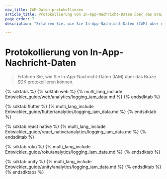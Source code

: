 ```yaml
---
nav_title: IAM-Daten protokollieren
article_title: Protokollierung von In-App-Nachricht-Daten über das Braze SDK
page_order: 7
description: "Erfahren Sie, wie Sie In-App-Nachricht-Daten (IAM) über das Braze SDK protokollieren können."

---
```


# Protokollierung von In-App-Nachricht-Daten

> Erfahren Sie, wie Sie In-App-Nachricht-Daten (IAM) über das Braze SDK protokollieren können.

{% sdktabs %}
{% sdktab web %}
{% multi_lang_include Entwickler_guide/web/analytics/logging_iam_data.md %}
{% endsdktab %}

{% sdktab flutter %}
{% multi_lang_include Entwickler_guide/flutter/analytics/logging_iam_data.md %}
{% endsdktab %}

{% sdktab react native %}
{% multi_lang_include Entwickler_guide/react_native/analytics/logging_iam_data.md %}
{% endsdktab %}

{% sdktab roku %}
{% multi_lang_include Entwickler_guide/roku/analytics/logging_iam_data.md %}
{% endsdktab %}

{% sdktab unity %}
{% multi_lang_include Entwickler_guide/unity/analytics/logging_iam_data.md %}
{% endsdktab %}
{% endsdktabs %}
